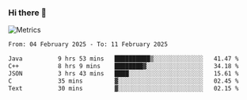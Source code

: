 ### Hi there 👋

![Metrics](https://github.com/radoapx/radoapx/blob/main/github-metrics.svg)

<!--START_SECTION:waka-->

```txt
From: 04 February 2025 - To: 11 February 2025

Java          9 hrs 53 mins   ██████████▒░░░░░░░░░░░░░░   41.47 %
C++           8 hrs 9 mins    ████████▓░░░░░░░░░░░░░░░░   34.18 %
JSON          3 hrs 43 mins   ████░░░░░░░░░░░░░░░░░░░░░   15.61 %
C             35 mins         ▓░░░░░░░░░░░░░░░░░░░░░░░░   02.45 %
Text          30 mins         ▓░░░░░░░░░░░░░░░░░░░░░░░░   02.15 %
```

<!--END_SECTION:waka-->

<!--
**radoapx/radoapx** is a ✨ _special_ ✨ repository because its `README.md` (this file) appears on your GitHub profile.

Here are some ideas to get you started:

- 🔭 I’m currently working on ...
- 🌱 I’m currently learning ...
- 👯 I’m looking to collaborate on ...
- 🤔 I’m looking for help with ...
- 💬 Ask me about ...
- 📫 How to reach me: ...
- 😄 Pronouns: ...
- ⚡ Fun fact: ...
-->
